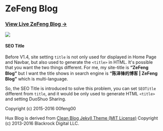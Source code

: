 # ZeFeng Blog

### [View Live ZeFeng Blog &rarr;](https://00feng00.github.io/)

![](https://github.com/00feng00/00feng00.github.io/tree/master/img/blog-desktop.jpg)



#### SEO Title

Before V1.4, site setting `title` is not only used for displayed in Home Page and Navbar, but also used to generate the `<title>` in HTML.
It's possible that you want the two things different. For me, my site-title is **“ZeFeng Blog”** but I want the title shows in search engine is **“陈泽锋的博客 | ZeFeng Blog”** which is multi-language.

So, the SEO Title is introduced to solve this problem, you can set `SEOTitle` different from `title`, and it would be only used to generate HTML `<title>` and setting DuoShuo Sharing.


Copyright (c) 2015-2016 00feng00

Hux Blog is derived from [Clean Blog Jekyll Theme (MIT License)](https://github.com/BlackrockDigital/startbootstrap-clean-blog-jekyll/)
Copyright (c) 2013-2016 Blackrock Digital LLC.
